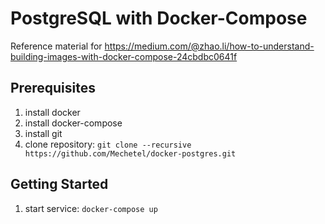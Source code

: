 # PostgreSQL with Docker-Compose 
Reference material for https://medium.com/@zhao.li/how-to-understand-building-images-with-docker-compose-24cbdbc0641f

Prerequisites
-------------
1. install docker
1. install docker-compose
1. install git
1. clone repository: `git clone --recursive https://github.com/Mechetel/docker-postgres.git`

Getting Started
---------------
1. start service: `docker-compose up`
